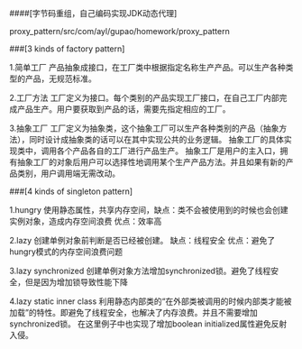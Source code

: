 
####[字节码重组，自己编码实现JDK动态代理]

proxy_pattern/src/com/ayl/gupao/homework/proxy_pattern

###[3 kinds of factory pattern]

1.简单工厂
产品抽象成接口，在工厂类中根据指定名称生产产品。可以生产各种类型的产品，无规范标准。

2.工厂方法
工厂定义为接口。每个类别的产品实现工厂接口，在自己工厂内部完成产品生产。用户要获取到产品的话，需要先指定相应的工厂。

3.抽象工厂
工厂定义为抽象类，这个抽象工厂可以生产各种类别的产品（抽象方法），同时设计成抽象类的话可以在其中实现公共的业务逻辑。
抽象工厂的具体实现类中，调用各个产品各自的工厂进行产品生产。
抽象工厂是用户的主入口，拥有抽象工厂的对象后用户可以选择性地调用某个生产产品方法。并且如果有新的产品类别，用户调用端无需改动。

###[4 kinds of singleton pattern]

1.hungry
使用静态属性，共享内存空间，缺点：类不会被使用到的时候也会创建实例对象，造成内存空间浪费  优点：效率高

2.lazy
创建单例对象前判断是否已经被创建。 缺点：线程安全  优点：避免了hungry模式的内存空间浪费问题

3.lazy synchronized
创建单例对象方法增加synchronized锁。避免了线程安全，但是因为增加锁导致性能下降

4.lazy static inner class
利用静态内部类的“在外部类被调用的时候内部类才能被加载”的特性。即避免了线程安全，也解决了内存浪费。并且不需要增加synchronized锁。
在这里例子中也实现了增加boolean initialized属性避免反射入侵。
